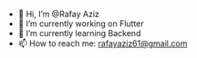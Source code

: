 - 👋 Hi, I’m @Rafay Aziz
- 🔭 I’m currently working on Flutter
- 🌱 I’m currently learning Backend
- 📫 How to reach me: rafayaziz61@gmail.com
